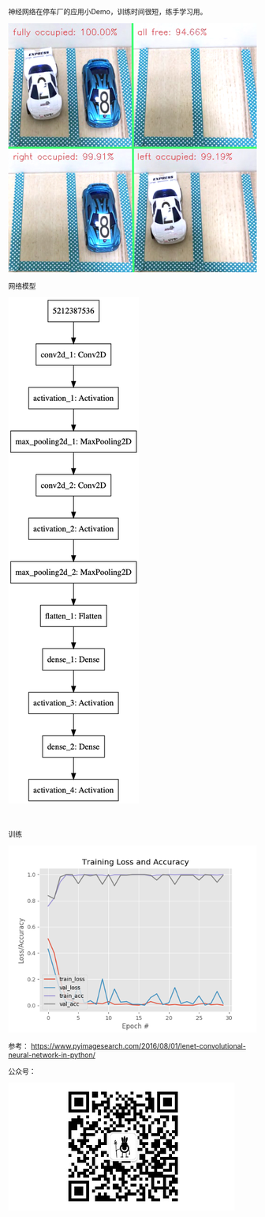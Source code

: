 神经网络在停车厂的应用小Demo，训练时间很短，练手学习用。


![检测](snap.png)
  

网络模型  

![Model](model.png)


<br>
<br>
训练  

![Train](plot.png)


参考：
https://www.pyimagesearch.com/2016/08/01/lenet-convolutional-neural-network-in-python/


公众号：  

![barcode](qrcode.png)  


